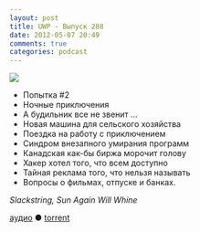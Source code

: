 ```yaml
---
layout: post
title: UWP - Выпуск 288
date: 2012-05-07 20:49
comments: true
categories: podcast
---
```

![](https://podcast.umputun.com/images/uwp/uwp288.jpeg)


- Попытка #2
- Ночные приключения
- А будильник все не звенит ...
- Новая машина для сельского хозяйства
- Поездка на работу с приключением
- Синдром внезапного умирания программ
- Канадская как-бы биржа морочит голову
- Хакер хотел того, что всем доступно
- Тайная реклама того, что нельзя называть
- Вопросы о фильмах, отпуске и банках.

_Slackstring, Sun Again Will Whine_

[аудио](https://podcast.umputun.com/media/ump_podcast288.mp3) ● [torrent](http://archive.rucast.net/uwp/media/ump_podcast288.mp3.torrent)


<audio src="https://podcast.umputun.com/media/ump_podcast288.mp3" preload="none">
